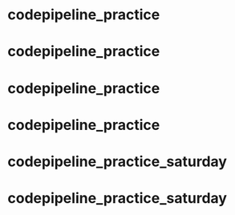 # codepipeline_practice
# codepipeline_practice
# codepipeline_practice
# codepipeline_practice
# codepipeline_practice_saturday
# codepipeline_practice_saturday
